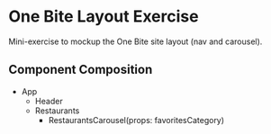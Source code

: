 # One Bite Layout Exercise
Mini-exercise to mockup the One Bite site layout (nav and carousel).

## Component Composition
- App
  - Header
  - Restaurants
    - RestaurantsCarousel(props: favoritesCategory) 